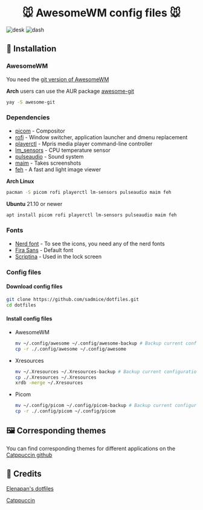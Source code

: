 <h1 align="center">
  🐭 AwesomeWM config files 🐭
</h1>

![desk](https://user-images.githubusercontent.com/23323305/170617063-2a0b68b1-154b-49eb-a171-c164d385207e.png)
![dash](https://user-images.githubusercontent.com/23323305/170617068-3340a90c-daac-491c-89c4-14ca5064eb88.png)

## 🔧 Installation
### AwesomeWM
You need the [git version of AwesomeWM](https://github.com/awesomeWM/awesome/)

**Arch** users can use the AUR package [awesome-git](https://aur.archlinux.org/packages/awesome-git)
```bash
yay -S awesome-git
```

### Dependencies

- [picom](https://github.com/yshui/picom) - Compositor
- [rofi](https://github.com/davatorium/rofi) - Window switcher, application launcher and dmenu replacement
- [playerctl](https://github.com/altdesktop/playerctl) - Mpris media player command-line controller
- [lm_sensors](https://github.com/lm-sensors/lm-sensors) - CPU temperature sensor
- [pulseaudio](https://www.freedesktop.org/wiki/Software/PulseAudio/) - Sound system
- [maim](https://github.com/naelstrof/maim) - Takes screenshots
- [feh](https://github.com/derf/feh) - A fast and light image viewer
   
**Arch Linux**
```bash
pacman -S picom rofi playerctl lm-sensors pulseaudio maim feh
```
**Ubuntu** 21.10 or newer
```bash
apt install picom rofi playerctl lm-sensors pulseaudio maim feh
```
### Fonts
- [Nerd font](https://www.nerdfonts.com/font-downloads) - To see the icons, you need any of the nerd fonts
- [Fira Sans](https://fonts.google.com/specimen/Fira+Sans) - Default font
- [Scriptina](https://www.dafont.com/scriptina.font) - Used in the lock screen

### Config files
#### Download config files
```bash
git clone https://github.com/sadmice/dotfiles.git
cd dotfiles
```

#### Install config files
- AwesomeWM
  ```bash
  mv ~/.config/awesome ~/.config/awesome-backup # Backup current configuration
  cp -r ./.config/awesome ~/.config/awesome
  ```

- Xresources
  ```bash
  mv ~/.Xresources ~/.Xresources-backup # Backup current configuration
  cp ./.Xresources ~/.Xresources
  xrdb -merge ~/.Xresources
  ```

- Picom
  ```bash
  mv ~/.config/picom ~/.config/picom-backup # Backup current configuration
  cp -r ./.config/picom ~/.config/picom
  ```

## 🖼️ Corresponding themes
You can find corresponding themes for different applications on the [Catppuccin github](https://github.com/catppuccin/catppuccin#-ports-and-more)

## 💝 Credits
[Elenapan's dotfiles](https://github.com/elenapan/dotfiles)

[Catppuccin](https://github.com/catppuccin/catppuccin)
